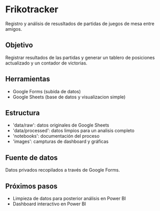 # Frikotracker
Registro y análisis de resusltados de partidas de juegos de mesa entre amigos.

## Objetivo
Registrar resultados de las partidas y generar un tablero de posiciones actualizado y un contador de victorias.

## Herramientas
- Google Forms (subida de datos)
- Google Sheets (base de datos y visualizacion simple)

## Estructura
- 'data/raw': datos originales de Google Sheets
- 'data/processed': datos limpios para un analisis completo
- 'notebooks': documentación del proceso
- 'images': campturas de dashboard y gráficas

## Fuente de datos
Datos privados recopilados a través de Google Forms.

## Próximos pasos
- Limpieza de datos para posterior análisis en Power BI
- Dashboard interactivo en Power BI
